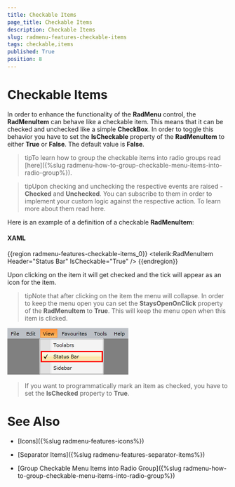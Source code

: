 ```yaml
---
title: Checkable Items
page_title: Checkable Items
description: Checkable Items
slug: radmenu-features-checkable-items
tags: checkable,items
published: True
position: 8
---
```


# Checkable Items

In order to enhance the functionality of the __RadMenu__ control, the __RadMenuItem__ can behave like a checkable item. This means that it can be checked and unchecked like a simple __CheckBox__. In order to toggle this behavior you have to set the __IsCheckable__ property of the __RadMenuItem__ to either __True__ or __False__. The default value is __False__.

>tipTo learn how to group the checkable items into radio groups read [here]({%slug radmenu-how-to-group-checkable-menu-items-into-radio-group%}).

>tipUpon checking and unchecking the respective events are raised - __Checked__ and __Unchecked__. You can subscribe to them in order to implement your custom logic against the respective action. To learn more about them read here.

Here is an example of a definition of a checkable __RadMenuItem__:

#### __XAML__

{{region radmenu-features-checkable-items_0}}
	<telerik:RadMenuItem Header="Status Bar" IsCheckable="True" />
{{endregion}}

Upon clicking on the item it will get checked and the tick will appear as an icon for the item.

>tipNote that after clicking on the item the menu will collapse. In order to keep the menu open you can set the __StaysOpenOnClick__ property of the __RadMenuItem__ to __True__. This will keep the menu open when this item is clicked.

![](images/RadMenu_Features_Checkable_Items_01.png)

>If you want to programmatically mark an item as checked, you have to set the __IsChecked__ property to __True__.

# See Also

 * [Icons]({%slug radmenu-features-icons%})

 * [Separator Items]({%slug radmenu-features-separator-items%})

 * [Group Checkable Menu Items into Radio Group]({%slug radmenu-how-to-group-checkable-menu-items-into-radio-group%})

